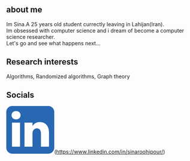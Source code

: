 ## about me
Im Sina.A 25 years old student currectly leaving in Lahijan(Iran).<br />
Im obsessed with computer science and i dream of become a computer science researcher.<br />
Let's go and see what happens next...


## Research interests
Algorithms, Randomized algorithms, Graph theory


## Socials
![linkdin](/assets/images/linkdin.png)(https://www.linkedin.com/in/sinaroohipour/)
